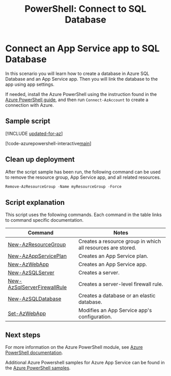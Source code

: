 ﻿---
title: 'PowerShell: Connect to SQL Database'
description: Learn how to use Azure PowerShell to automate deployment and management of App Service. This sample shows how to connect an app to a SQL Database.
tags: azure-service-management

ms.assetid: 055440a9-fff1-49b2-b964-9c95b364e533
ms.topic: sample
ms.date: 03/20/2017
ms.custom: mvc
---

# Connect an App Service app to SQL Database

In this scenario you will learn how to create a database in Azure SQL Database and an App Service app. Then you will link the database to the app using app settings.

If needed, install the Azure PowerShell using the instruction found in the [Azure PowerShell guide](/powershell/azure/overview), and then run `Connect-AzAccount` to create a connection with Azure.

## Sample script

[!INCLUDE [updated-for-az](../../../includes/updated-for-az.md)]

[!code-azurepowershell-interactive[main](../../../powershell_scripts/app-service/connect-to-sql/connect-to-sql.ps1?highlight=13 "Connect an app to SQL Database")]

## Clean up deployment 

After the script sample has been run, the following command can be used to remove the resource group, App Service app, and all related resources.

```powershell
Remove-AzResourceGroup -Name myResourceGroup -Force
```

## Script explanation

This script uses the following commands. Each command in the table links to command specific documentation.

| Command | Notes |
|---|---|
| [New-AzResourceGroup](/powershell/module/az.resources/new-azresourcegroup) | Creates a resource group in which all resources are stored. |
| [New-AzAppServicePlan](/powershell/module/az.websites/new-azappserviceplan) | Creates an App Service plan. |
| [New-AzWebApp](/powershell/module/az.websites/new-azwebapp) | Creates an App Service app. |
| [New-AzSQLServer](/powershell/module/az.sql/new-azsqlserver) | Creates a  server. |
| [New-AzSqlServerFirewallRule](/powershell/module/az.sql/new-azsqlserverfirewallrule) | Creates a server-level firewall rule. |
| [New-AzSQLDatabase](/powershell/module/az.sql/new-azsqldatabase) | Creates a database or an elastic database. |
| [Set-AzWebApp](/powershell/module/az.websites/set-azwebapp) | Modifies an App Service app's configuration. |

## Next steps

For more information on the Azure PowerShell module, see [Azure PowerShell documentation](/powershell/azure/overview).

Additional Azure Powershell samples for Azure App Service can be found in the [Azure PowerShell samples](../samples-powershell.md).
